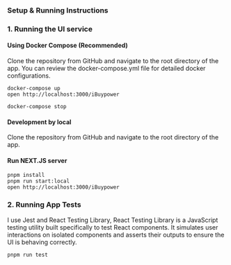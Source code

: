 ### Setup & Running Instructions

### 1. Running the UI service

  #### Using Docker Compose (Recommended)
  Clone the repository from GitHub and navigate to the root directory of the app.
  You can review the docker-compose.yml file for detailed docker configurations.

  ```
  docker-compose up
  open http://localhost:3000/iBuypower

  docker-compose stop
  ```

  #### Development by local
  Clone the repository from GitHub and navigate to the root directory of the app.

  #### Run NEXT.JS server
  ```
  pnpm install
  pnpm run start:local
  open http://localhost:3000/iBuypower
  ```

### 2. Running App Tests
  I use Jest and React Testing Library, React Testing Library is a JavaScript testing utility built specifically to test React components. It simulates user interactions on isolated components and asserts their outputs to ensure the UI is behaving correctly.
  ```
  pnpm run test
  ```
